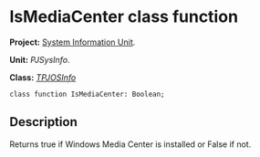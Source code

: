 # IsMediaCenter class function #

**Project:** [System Information Unit](SystemInformationUnit.md).

**Unit:** _PJSysInfo_.

**Class:** _[TPJOSInfo](TPJOSInfo.md)_

```
class function IsMediaCenter: Boolean;
```

## Description ##

Returns true if Windows Media Center is installed or False if not.